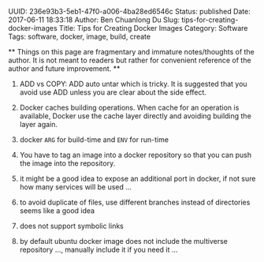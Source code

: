 UUID: 236e93b3-5eb1-47f0-a006-4ba28ed6546c
Status: published
Date: 2017-06-11 18:33:18
Author: Ben Chuanlong Du
Slug: tips-for-creating-docker-images
Title: Tips for Creating Docker Images
Category: Software
Tags: software, docker, image, build, create

**
Things on this page are
fragmentary and immature notes/thoughts of the author.
It is not meant to readers
but rather for convenient reference of the author and future improvement.
**

1. ADD vs COPY: ADD auto untar which is tricky.
It is suggested that you avoid use ADD unless you are clear about the side effect.

5. Docker caches building operations. 
When cache for an operation is available, 
Docker use the cache layer directly and avoiding building the layer again.

7. docker `ARG` for build-time and `ENV` for run-time

4. You have to tag an image into a docker repository 
so that you can push the image into the repository. 

1. it might be a good idea to expose an additional port in docker, if not sure how many services will be used ...

2. to avoid duplicate of files, use different branches instead of directories seems like a good idea

3. does not support symbolic links

4. by default ubuntu docker image does not include the multiverse repository ..., manually include it if you need it ...

